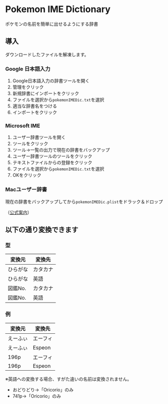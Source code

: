 # Pokemon IME Dictionary

ポケモンの名前を簡単に出せるようにする辞書

## 導入

ダウンロードしたファイルを解凍します。

### Google 日本語入力

1. Google日本語入力の辞書ツールを開く
2. 管理をクリック
3. 新規辞書にインポートをクリック
4. ファイルを選択から`pokemonIMEDic.txt`を選択
5. 適当な辞書名をつける
6. インポートをクリック

### Microsoft IME

1. ユーザー辞書ツールを開く
2. ツールをクリック
1. ツール→一覧の出力で現在の辞書をバックアップ
2. ユーザー辞書ツールのツールをクリック
3. テキストファイルからの登録をクリック
4. ファイルを選択から`pokemonIMEDic.txt`を選択
5. OKをクリック

### Macユーザー辞書

現在の辞書をバックアップしてから`pokemonIMEDic.plist`をドラック＆ドロップ

（[公式案内](https://support.apple.com/ja-jp/guide/japanese-input-method/jpim10228/mac#:~:text=%E3%82%AF%E3%83%AA%E3%83%83%E3%82%AF%E3%81%97%E3%81%BE%E3%81%99%E3%80%82-,%E3%83%A6%E3%83%BC%E3%82%B6%E8%BE%9E%E6%9B%B8%E3%82%92%E6%9B%B8%E3%81%8D%E5%87%BA%E3%81%99/%E8%AA%AD%E3%81%BF%E8%BE%BC%E3%82%80,-Mac%E3%81%A7%E3%80%81
)）

## 以下の通り変換できます

### 型

変換元|変換先
---|---
ひらがな|カタカナ
ひらがな|英語
図鑑No.|カタカナ
図鑑No.|英語

### 例

変換元|変換先
---|---
えーふぃ|エーフィ
えーふぃ|Espeon
196p|エーフィ
196p|Espeon

※英語への変換する場合、すがた違いの名前は変換されません。
- おどりどり→「Oricorio」のみ
- 741p→「Oricorio」のみ
